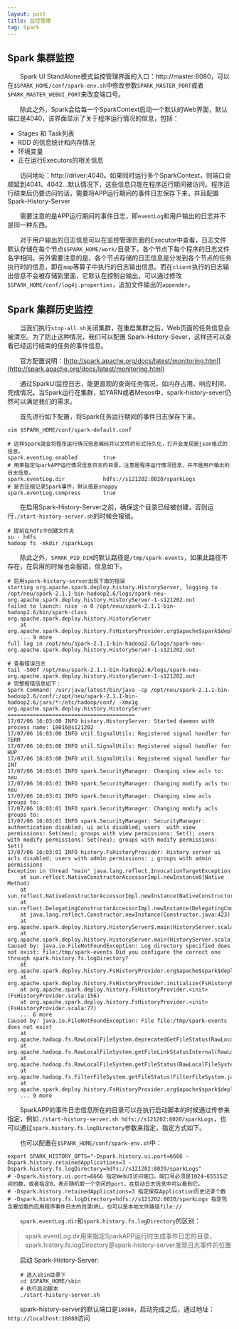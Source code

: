 ```yaml
---
layout: post
title: 监控管理
tag: Spark
---
```


## Spark 集群监控
　　Spark UI StandAlone模式监控管理界面的入口：http://master:8080，可以在`$SPARK_HOME/conf/spark-env.sh`中修改参数`SPARK_MASTER_PORT`或者`SPARK_MASTER_WEBUI_PORT`来改变端口号。

　　除此之外，Spark会给每一个SparkContext启动一个默认的Web界面，默认端口是4040，该界面显示了关于程序运行情况的信息，包括：

* Stages 和 Task列表
* RDD 的信息统计和内存情况
* 环境变量
* 正在运行Executors的相关信息

　　访问地址：http://driver:4040。如果同时运行多个SparkContext，则端口会顺延到4041、4042...默认情况下，这些信息只能在程序运行期间被访问。程序运行结束后仍要访问的话，需要将APP运行期间的事件日志保存下来，并且配置 Spark-History-Server

　　需要注意的是APP运行期间的事件日志，即`eventLog`和用户输出的日志并不是同一种东西。

　　对于用户输出的日志信息可以在监控管理页面的Executor中查看，日志文件默认存储在每个节点`$SPARK_HOME/work/`目录下，各个节点下每个程序的日志文件名字相同。另外需要注意的是，各个节点存储的日志信息是分发到各个节点的任务执行时的信息，即在`map`等算子中执行的日志输出信息。而在`client`执行的日志输出信息不会被存储到里面，它默认在控制台输出，可以通过修改`$SPARK_HOME/conf/log4j.properties`，追加文件输出的`appender`。

## Spark 集群历史监控

　　当我们执行`stop-all.sh`关闭集群，在重启集群之后，Web页面的任务信息会被清空。为了防止这种情况，我们可以配置 Spark-History-Sever，这样还可以查看已经运行结束的任务的事件信息。

　　官方配置说明：[http://spark.apache.org/docs/latest/monitoring.html](http://spark.apache.org/docs/latest/monitoring.html)

　　通过SparkUI监控日志，能更直观的查询任务情况，如内存占用、响应时间、完成情况。当Spark运行在集群，如YARN或者Mesos中，spark-history-sever仍然可以满足我们的需求。

　　首先进行如下配置，将Spark任务运行期间的事件日志保存下来。

```shell
vim $SPARK_HOME/conf/spark-default.conf

# 这样Spark就会将程序运行情况信息编码并以文件的形式持久化，打开会发现是json格式的信息。
spark.eventLog.enabled        true
# 用来指定SparkAPP运行情况信息日志的目录。注意是程序运行情况信息，并不是用户输出的日志信息。 
spark.eventLog.dir            hdfs://s121202:8020/sparkLogs
# 是否压缩记录Spark事件，默认值是snappy
spark.eventLog.compress       true
```

　　在启用Spark-History-Server之前，确保这个目录已经被创建，否则运行`./start-history-server.sh`的时候会报错。
```shell
# 提前在hdfs中创建文件夹
su - hdfs
hadoop fs -mkdir /sparkLogs
```

　　除此之外，`SPARK_PID_DIR`的默认路径是`/tmp/spark-events`，如果此路径不存在，在启用的时候也会报错，信息如下。
```console
# 启用spark-history-server出现下面的错误
starting org.apache.spark.deploy.history.HistoryServer, logging to /opt/neu/spark-2.1.1-bin-hadoop2.6/logs/spark-neu-org.apache.spark.deploy.history.HistoryServer-1-s121202.out
failed to launch: nice -n 0 /opt/neu/spark-2.1.1-bin-hadoop2.6/bin/spark-class org.apache.spark.deploy.history.HistoryServer
  	at org.apache.spark.deploy.history.FsHistoryProvider.org$apache$spark$deploy$history$FsHistoryProvider$$startPolling(FsHistoryProvider.scala:204)
  	... 9 more
full log in /opt/neu/spark-2.1.1-bin-hadoop2.6/logs/spark-neu-org.apache.spark.deploy.history.HistoryServer-1-s121202.out

# 查看错误日志
tail -500f /opt/neu/spark-2.1.1-bin-hadoop2.6/logs/spark-neu-org.apache.spark.deploy.history.HistoryServer-1-s121202.out
# 完整报错信息如下：
Spark Command: /usr/java/latest/bin/java -cp /opt/neu/spark-2.1.1-bin-hadoop2.6/conf/:/opt/neu/spark-2.1.1-bin-hadoop2.6/jars/*:/etc/hadoop/conf/ -Xmx1g org.apache.spark.deploy.history.HistoryServer
========================================
17/07/06 16:03:00 INFO history.HistoryServer: Started daemon with process name: 18016@s121202
17/07/06 16:03:00 INFO util.SignalUtils: Registered signal handler for TERM
17/07/06 16:03:00 INFO util.SignalUtils: Registered signal handler for HUP
17/07/06 16:03:00 INFO util.SignalUtils: Registered signal handler for INT
17/07/06 16:03:01 INFO spark.SecurityManager: Changing view acls to: neu
17/07/06 16:03:01 INFO spark.SecurityManager: Changing modify acls to: neu
17/07/06 16:03:01 INFO spark.SecurityManager: Changing view acls groups to: 
17/07/06 16:03:01 INFO spark.SecurityManager: Changing modify acls groups to: 
17/07/06 16:03:01 INFO spark.SecurityManager: SecurityManager: authentication disabled; ui acls disabled; users  with view permissions: Set(neu); groups with view permissions: Set(); users  with modify permissions: Set(neu); groups with modify permissions: Set()
17/07/06 16:03:01 INFO history.FsHistoryProvider: History server ui acls disabled; users with admin permissions: ; groups with admin permissions
Exception in thread "main" java.lang.reflect.InvocationTargetException
	at sun.reflect.NativeConstructorAccessorImpl.newInstance0(Native Method)
	at sun.reflect.NativeConstructorAccessorImpl.newInstance(NativeConstructorAccessorImpl.java:62)
	at sun.reflect.DelegatingConstructorAccessorImpl.newInstance(DelegatingConstructorAccessorImpl.java:45)
	at java.lang.reflect.Constructor.newInstance(Constructor.java:423)
	at org.apache.spark.deploy.history.HistoryServer$.main(HistoryServer.scala:278)
	at org.apache.spark.deploy.history.HistoryServer.main(HistoryServer.scala)
Caused by: java.io.FileNotFoundException: Log directory specified does not exist: file:/tmp/spark-events Did you configure the correct one through spark.history.fs.logDirectory?
	at org.apache.spark.deploy.history.FsHistoryProvider.org$apache$spark$deploy$history$FsHistoryProvider$$startPolling(FsHistoryProvider.scala:214)
	at org.apache.spark.deploy.history.FsHistoryProvider.initialize(FsHistoryProvider.scala:160)
	at org.apache.spark.deploy.history.FsHistoryProvider.<init>(FsHistoryProvider.scala:156)
	at org.apache.spark.deploy.history.FsHistoryProvider.<init>(FsHistoryProvider.scala:77)
	... 6 more
Caused by: java.io.FileNotFoundException: File file:/tmp/spark-events does not exist
	at org.apache.hadoop.fs.RawLocalFileSystem.deprecatedGetFileStatus(RawLocalFileSystem.java:537)
	at org.apache.hadoop.fs.RawLocalFileSystem.getFileLinkStatusInternal(RawLocalFileSystem.java:750)
	at org.apache.hadoop.fs.RawLocalFileSystem.getFileStatus(RawLocalFileSystem.java:527)
	at org.apache.hadoop.fs.FilterFileSystem.getFileStatus(FilterFileSystem.java:409)
	at org.apache.spark.deploy.history.FsHistoryProvider.org$apache$spark$deploy$history$FsHistoryProvider$$startPolling(FsHistoryProvider.scala:204)
	... 9 more
```

　　SparkAPP的事件日志信息所在的目录可以在执行启动脚本的时候通过传参来指定，例如`./start-history-server.sh hdfs://s121202:8020/sparkLogs`，也可以通过`spark.history.fs.logDirectory`参数来指定，指定方式如下。

　　也可以配置在`$SPARK_HOME/conf/spark-env.sh`中：
```shell
export SPARK_HISTORY_OPTS="-Dspark.history.ui.port=6666 -Dspark.history.retainedApplications=3 -Dspark.history.fs.logDirectory=hdfs://s121202:8020/sparkLogs"
# -Dspark.history.ui.port=6666 指定WebUI访问端口，端口号必须是1024~65535之间的数，或者指定0，表示随机取一个空闲的port，在启动日志信息中可以看到它。
# -Dspark.history.retainedApplications=3 指定保存Application历史记录个数 
# -Dspark.history.fs.logDirectory=hdfs://s121202:8020/sparkLogs 指定包含要加载的应用程序事件日志的目录URL，也可以是本地文件路径file://
```
　　`spark.eventLog.dir`和`spark.history.fs.logDirectory`的区别：

> spark.eventLog.dir用来指定SparkAPP运行时生成事件日志的目录，spark.history.fs.logDirectory是spark-history-server发现日志事件的位置

　　启动 Spark-History-Server:
```shell
    # 进入sbin目录下
    cd $SPARK_HOME/sbin
    # 执行启动脚本
    ./start-history-server.sh
```

　　spark-history-server的默认端口是`18080`，启动完成之后，通过地址：`http://localhost:18080`访问

